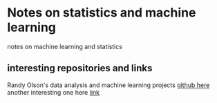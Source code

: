 # Notes on statistics and machine learning
notes on machine learning and statistics
## interesting repositories and links
Randy Olson's data analysis and machine learning projects [github here](https://github.com/rhiever/Data-Analysis-and-Machine-Learning-Projects.git)
another interesting one here [link](https://github.com/bkitano/llama-from-scratch?tab=readme-ov-file)
